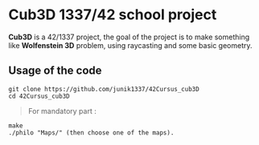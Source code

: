 # Cub3D 1337/42 school project

**Cub3D** is a 42/1337 project, the goal of the project is to make something like **Wolfenstein 3D** problem, using raycasting and some basic geometry.

## Usage of the code

```
git clone https://github.com/junik1337/42Cursus_cub3D
cd 42Cursus_cub3D
```
> For mandatory part :
```
make
./philo "Maps/" (then choose one of the maps).
```
